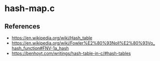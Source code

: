 hash-map.c
==========

## References

* https://en.wikipedia.org/wiki/Hash_table
* https://en.wikipedia.org/wiki/Fowler%E2%80%93Noll%E2%80%93Vo_hash_function#FNV-1a_hash
* https://benhoyt.com/writings/hash-table-in-c/#hash-tables

